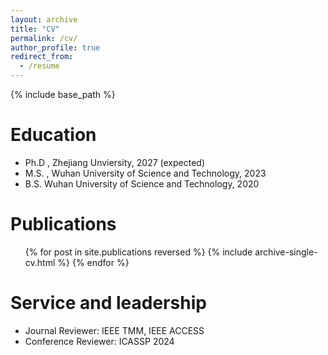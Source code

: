 ```yaml
---
layout: archive
title: "CV"
permalink: /cv/
author_profile: true
redirect_from:
  - /resume
---
```


{% include base_path %}

Education
======
* Ph.D , Zhejiang Unviersity, 2027 (expected)
* M.S. , Wuhan University of Science and Technology, 2023
* B.S. Wuhan University of Science and Technology, 2020



Publications
======
  <ul>{% for post in site.publications reversed %}
    {% include archive-single-cv.html %}
  {% endfor %}</ul>
  
  
Service and leadership
======
* Journal Reviewer: IEEE TMM, IEEE ACCESS
* Conference Reviewer: ICASSP 2024
